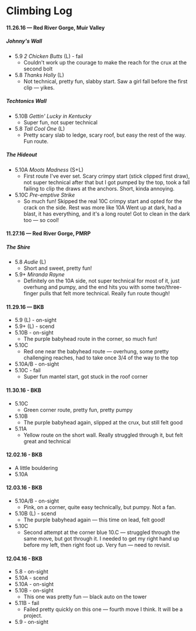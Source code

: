 # Climbing Log

#### 11.26.16 — Red River Gorge, Muir Valley

##### Johnny's Wall
- 5.9 *2 Chicken Butts* (L) - fail
    + Couldn't work up the courage to make the reach for the crux at the second bolt
- 5.8 *Thanks Holly* (L)
    + Not technical, pretty fun, slabby start. Saw a girl fall before the first clip — yikes.

##### Techtonics Wall
- 5.10B *Gettin' Lucky in Kentucky*
    + Super fun, not super technical
- 5.8 *Tall Cool One* (L)
    + Pretty scary slab to ledge, scary roof, but easy the rest of the way. Fun route.

##### The Hideout
- 5.10A *Moots Madness* (S+L)
    + First route I've ever set. Scary crimpy start (stick clipped first draw), not super technical after that but I got pumped by the top, took a fall failing to clip the draws at the anchors. Short, kinda annoying.
- 5.10C *Pre-emptive Strike*
    + So much fun! Skipped the real 10C crimpy start and opted for the crack on the side. Rest was more like 10A Went up at dark, had a blast, it has everything, and it's a long route! Got to clean in the dark too — so cool!

#### 11.27.16 — Red River Gorge, PMRP

##### The Shire
- 5.8 *Audie* (L)
    + Short and sweet, pretty fun!
- 5.9+ *Miranda Rayne*
    + Definitely on the 10A side, not super technical for most of it, just overhung and pumpy, and the end hits you with some two/three-finger pulls that felt more technical. Really fun route though!

#### 11.29.16 — BKB
- 5.9 (L) - on-sight
- 5.9+ (L) - scend
- 5.10B - on-sight
  + The purple babyhead route in the corner, so much fun!
- 5.10C
  + Red one near the babyhead route — overhung, some pretty challenging reaches, had to take once 3/4 of the way to the top
- 5.10A/B - on-sight
- 5.10C - fail
  + Super fun mantel start, got stuck in the roof corner

#### 11.30.16 - BKB
- 5.10C
  + Green corner route, pretty fun, pretty pumpy
- 5.10B
  + The purple babyhead again, slipped at the crux, but still felt good
- 5.11A
  + Yellow route on the short wall. Really struggled through it, but felt great and technical

#### 12.02.16 - BKB
- A little bouldering
- 5.10A

#### 12.03.16 - BKB
- 5.10A/B - on-sight
  + Pink, on a corner, quite easy technically, but pumpy. Not a fan.
- 5.10B (L) - scend
  + The purple babyhead again — this time on lead, felt good!
- 5.10C
  + Second attempt at the corner blue 10.C — struggled through the same move, but got through it. I needed to get my right hand up before my left, then right foot up. Very fun — need to revisit.

#### 12.04.16 - BKB
- 5.8 - on-sight
- 5.10A - scend
- 5.10A - on-sight
- 5.10B - on-sight
  + This one was pretty fun — black auto on the tower
- 5.11B - fail
  + Failed pretty quickly on this one — fourth move I think. It will be a project.
- 5.9 - on-sight